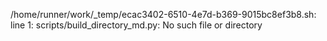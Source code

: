 /home/runner/work/_temp/ecac3402-6510-4e7d-b369-9015bc8ef3b8.sh: line 1: scripts/build_directory_md.py: No such file or directory
